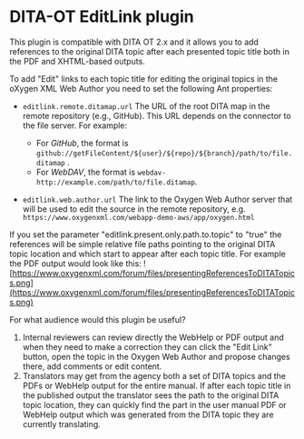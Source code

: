 # DITA-OT EditLink plugin

This plugin is compatible with DITA OT 2.x and it allows you to add references to the original DITA topic after each presented topic title both in the PDF and XHTML-based outputs.

To add "Edit" links to each topic title for editing the original topics in the oXygen XML Web Author you need to set the following Ant properties:

* `editlink.remote.ditamap.url` The URL of the root DITA map in the remote repository (e.g., GitHub). This URL depends on the connector to the file server. For example:
  * For *GitHub*, the format is `github://getFileContent/${user}/${repo}/${branch}/path/to/file.ditamap` .
  * For *WebDAV*, the format is `webdav-http://example.com/path/to/file.ditamap`.

* `editlink.web.author.url` The link to the Oxygen Web Author server that will be used to edit the source in the remote repository, e.g. `https://www.oxygenxml.com/webapp-demo-aws/app/oxygen.html`

If you set the parameter "editlink.present.only.path.to.topic" to "true" the references will be simple relative file paths pointing to the original DITA topic location and which start to appear after each topic title.
For example the PDF output would look like this:
![https://www.oxygenxml.com/forum/files/presentingReferencesToDITATopics.png](https://www.oxygenxml.com/forum/files/presentingReferencesToDITATopics.png)

For what audience would this plugin be useful?

1) Internal reviewers can review directly the WebHelp or PDF output and when they need to make a correction they can click the "Edit Link" button, open the topic in the Oxygen Web Author and propose changes there, add comments or edit content.
2) Translators may get from the agency both a set of DITA topics and the PDFs or WebHelp output for the entire manual. If after each topic title in the published output the translator sees the path to the original DITA topic location, they can quickly find the part in the user manual PDF or WebHelp output which was generated from the DITA topic they are currently translating.
 
